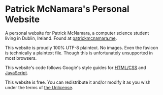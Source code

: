 # Patrick McNamara's Personal Website

A personal website for Patrick McNamara, a computer science student living in Dublin, Ireland. Found at [patrickmcnamara.me](https://patrickmcnamara.me).

This website is proudly 100% UTF-8 plaintext. No images. Even the favicon is technically a plaintext file. Though this is unfortunately unsupported in most browsers.

This website's code follows Google's style guides for [HTML/CSS](https://google.github.io/styleguide/htmlcssguide.html) and [JavaScript](https://google.github.io/styleguide/jsguide.html).

This website is free. You can redistribute it and/or modify it as you wish under the terms of [the Unlicense](https://github.com/patrickmcnamara/patrickmcnamara.me/blob/master/LICENSE.txt).

